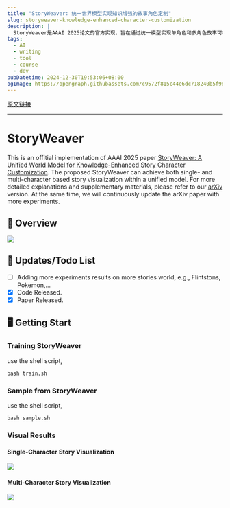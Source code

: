 ```yaml
---
title: "StoryWeaver: 统一世界模型实现知识增强的故事角色定制"
slug: storyweaver-knowledge-enhanced-character-customization
description: |
  StoryWeaver是AAAI 2025论文的官方实现，旨在通过统一模型实现单角色和多角色故事可视化。该项目将持续更新，添加更多实验结果，助力故事创作与角色定制的优化。更多信息请访问arXiv论文。
tags: 
  - AI
  - writing
  - tool
  - course
  - dev
pubDatetime: 2024-12-30T19:53:06+08:00
ogImage: https://opengraph.githubassets.com/c9572f815c44e6dc718240b5f98e142dd0a6aff3ea73e5688d712f23b326e2a2/Aria-Zhangjl/StoryWeaver
---
```


[原文链接](https://github.com/Aria-Zhangjl/StoryWeaver)

---

# StoryWeaver

[](#storyweaver)

This is an offitial implementation of AAAI 2025 paper [StoryWeaver: A Unified World Model for Knowledge-Enhanced Story Character Customization](https://arxiv.org/abs/2412.07375). The proposed StoryWeaver can achieve both single- and multi-character based story visualization within a unified model. For more detailed explanations and supplementary materials, please refer to our [arXiv](https://arxiv.org/abs/2412.07375) version. At the same time, we will continuously update the arXiv paper with more experiments.

## 🚀 Overview

[](#-overview)

[![](/Aria-Zhangjl/StoryWeaver/raw/main/visualization/whole.png)](https://github.com/Aria-Zhangjl/StoryWeaver/blob/main/visualization/whole.png)

## 🚩 Updates/Todo List

[](#-updatestodo-list)

* [ ] Adding more experiments results on more stories world, e.g., Flintstons, Pokemon,...
* [x] Code Released.
* [x] Paper Released.

## 🖥️ Getting Start

[](#️--getting-start)

### Training StoryWeaver

[](#training-storyweaver)

use the shell script,

```
bash train.sh
```

### Sample from StoryWeaver

[](#sample-from-storyweaver)

use the shell script,

```
bash sample.sh
```

### Visual Results

[](#visual-results)

#### Single-Character Story Visualization

[](#single-character-story-visualization)

[![](/Aria-Zhangjl/StoryWeaver/raw/main/visualization/single.png)](https://github.com/Aria-Zhangjl/StoryWeaver/blob/main/visualization/single.png)

#### Multi-Character Story Visualization

[](#multi-character-story-visualization)

[![](/Aria-Zhangjl/StoryWeaver/raw/main/visualization/multi.png)](https://github.com/Aria-Zhangjl/StoryWeaver/blob/main/visualization/multi.png)


